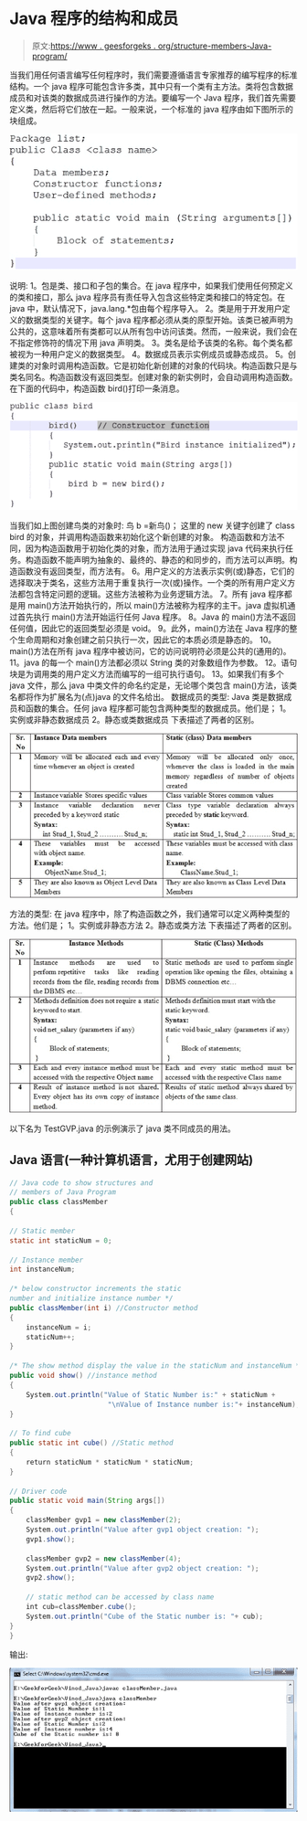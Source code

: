# Java 程序的结构和成员

> 原文:[https://www . geesforgeks . org/structure-members-Java-program/](https://www.geeksforgeeks.org/structure-members-java-program/)

当我们用任何语言编写任何程序时，我们需要遵循语言专家推荐的编写程序的标准结构。一个 java 程序可能包含许多类，其中只有一个类有主方法。类将包含数据成员和对该类的数据成员进行操作的方法。要编写一个 Java 程序，我们首先需要定义类，然后将它们放在一起。一般来说，一个标准的 java 程序由如下图所示的块组成。

![](img/b3ef6924527c1eda6e9a1dca5903d98e.png)

说明:
1。包是类、接口和子包的集合。在 java 程序中，如果我们使用任何预定义的类和接口，那么 java 程序员有责任导入包含这些特定类和接口的特定包。在 java 中，默认情况下，java.lang.*包由每个程序导入。
2。类是用于开发用户定义的数据类型的关键字。每个 java 程序都必须从类的原型开始。该类已被声明为公共的，这意味着所有类都可以从所有包中访问该类。然而，一般来说，我们会在不指定修饰符的情况下用 java 声明类。
3。类名是给予该类的名称。每个类名都被视为一种用户定义的数据类型。
4。数据成员表示实例成员或静态成员。
5。创建类的对象时调用构造函数。它是初始化新创建的对象的代码块。构造函数只是与类名同名。构造函数没有返回类型。创建对象的新实例时，会自动调用构造函数。在下面的代码中，构造函数 bird()打印一条消息。

![](img/90818472a7f50073586f48505067a04e.png)

当我们如上图创建鸟类的对象时:
鸟 b =新鸟()；
这里的 new 关键字创建了 class bird 的对象，并调用构造函数来初始化这个新创建的对象。
构造函数和方法不同，因为构造函数用于初始化类的对象，而方法用于通过实现 java 代码来执行任务。构造函数不能声明为抽象的、最终的、静态的和同步的，而方法可以声明。构造函数没有返回类型，而方法有。
6。用户定义的方法表示实例(或)静态，它们的选择取决于类名，这些方法用于重复执行一次(或)操作。一个类的所有用户定义方法都包含特定问题的逻辑。这些方法被称为业务逻辑方法。
7。所有 java 程序都是用 main()方法开始执行的，所以 main()方法被称为程序的主干。java 虚拟机通过首先执行 main()方法开始运行任何 Java 程序。
8。Java 的 main()方法不返回任何值，因此它的返回类型必须是 void。
9。此外，main()方法在 Java 程序的整个生命周期和对象创建之前只执行一次，因此它的本质必须是静态的。
10。main()方法在所有 java 程序中被访问，它的访问说明符必须是公共的(通用的)。
11。java 的每一个 main()方法都必须以 String 类的对象数组作为参数。
12。语句块是为调用类的用户定义方法而编写的一组可执行语句。
13。如果我们有多个 java 文件，那么 java 中类文件的命名约定是，无论哪个类包含 main()方法，该类名都将作为扩展名为(点)java 的文件名给出。
数据成员的类型:
Java 类是数据成员和函数的集合。任何 java 程序都可能包含两种类型的数据成员。他们是；
1。实例或非静态数据成员
2。静态或类数据成员
下表描述了两者的区别。

![](img/5ac646a8426fed3db3a0eeb0de36ad20.png)

方法的类型:
在 java 程序中，除了构造函数之外，我们通常可以定义两种类型的方法。他们是；
1。实例或非静态方法
2。静态或类方法
下表描述了两者的区别。

![](img/d052b28f5148e8b77c4bf7c944381558.png)

以下名为 TestGVP.java 的示例演示了 java 类不同成员的用法。

## Java 语言(一种计算机语言，尤用于创建网站)

```java
// Java code to show structures and
// members of Java Program
public class classMember
{

// Static member
static int staticNum = 0;

// Instance member
int instanceNum;

/* below constructor increments the static
number and initialize instance number */
public classMember(int i) //Constructor method
{
    instanceNum = i;
    staticNum++;
}

/* The show method display the value in the staticNum and instanceNum */
public void show() //instance method
{
    System.out.println("Value of Static Number is:" + staticNum +
                        "\nValue of Instance number is:"+ instanceNum);
}

// To find cube
public static int cube() //Static method
{
    return staticNum * staticNum * staticNum;
}

// Driver code
public static void main(String args[])
{
    classMember gvp1 = new classMember(2);
    System.out.println("Value after gvp1 object creation: ");
    gvp1.show();

    classMember gvp2 = new classMember(4);
    System.out.println("Value after gvp2 object creation: ");
    gvp2.show();

    // static method can be accessed by class name
    int cub=classMember.cube();
    System.out.println("Cube of the Static number is: "+ cub);
}
}
```

输出:

![](img/aeca46c47e65f72634361668aae1e13a.png)
